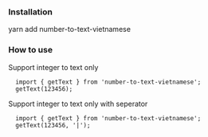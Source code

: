 

### Installation
  yarn add number-to-text-vietnamese

### How to use
Support integer to text only
```
  import { getText } from 'number-to-text-vietnamese';
  getText(123456);
```

Support integer to text only with seperator
```
  import { getText } from 'number-to-text-vietnamese';
  getText(123456, '|');
```

